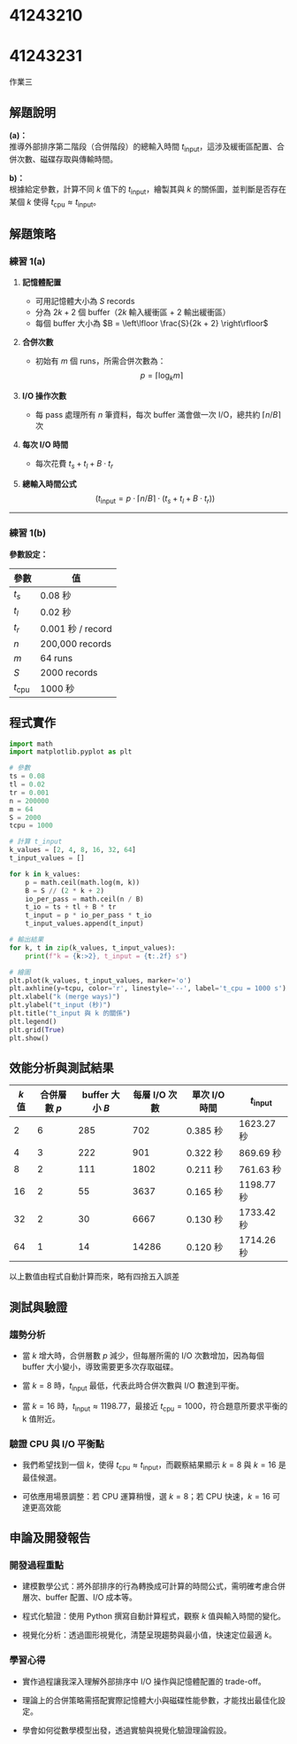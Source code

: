 # 41243210

# 41243231

作業三
## 解題說明
**(a)：**  
推導外部排序第二階段（合併階段）的總輸入時間 $t_{\text{input}}$，這涉及緩衝區配置、合併次數、磁碟存取與傳輸時間。

**b)：**  
根據給定參數，計算不同 $k$ 值下的 $t_{\text{input}}$，繪製其與 $k$ 的關係圖，並判斷是否存在某個 $k$ 使得 $t_{\text{cpu}} \approx t_{\text{input}}$。
## 解題策略
### 練習 1(a)

1. **記憶體配置**  
   - 可用記憶體大小為 $S$ records  
   - 分為 $2k + 2$ 個 buffer（$2k$ 輸入緩衝區 + 2 輸出緩衝區）  
   - 每個 buffer 大小為 $B = \left\lfloor \frac{S}{2k + 2} \right\rfloor$

2. **合併次數**  
   - 初始有 $m$ 個 runs，所需合併次數為：  
     $$
     p = \lceil \log_k m \rceil
     $$

3. **I/O 操作次數**  
   - 每 pass 處理所有 $n$ 筆資料，每次 buffer 滿會做一次 I/O，總共約 $\lceil n / B \rceil$ 次

4. **每次 I/O 時間**  
   - 每次花費 $t_s + t_l + B \cdot t_r$

5. **總輸入時間公式**  
   $$
   ( t_{\text{input}} = p \cdot \lceil n / B \rceil \cdot (t_s + t_l + B \cdot t_r) )
   $$

---

### 練習 1(b)

**參數設定：**

| 參數     | 值                |
|----------|-------------------|
| $t_s$    | 0.08 秒           |
| $t_l$    | 0.02 秒           |
| $t_r$    | 0.001 秒 / record |
| $n$      | 200,000 records   |
| $m$      | 64 runs           |
| $S$      | 2000 records      |
| $t_{\text{cpu}}$ | 1000 秒     |


## 程式實作

```python
import math
import matplotlib.pyplot as plt

# 參數
ts = 0.08
tl = 0.02
tr = 0.001
n = 200000
m = 64
S = 2000
tcpu = 1000

# 計算 t_input
k_values = [2, 4, 8, 16, 32, 64]
t_input_values = []

for k in k_values:
    p = math.ceil(math.log(m, k))
    B = S // (2 * k + 2)
    io_per_pass = math.ceil(n / B)
    t_io = ts + tl + B * tr
    t_input = p * io_per_pass * t_io
    t_input_values.append(t_input)

# 輸出結果
for k, t in zip(k_values, t_input_values):
    print(f"k = {k:>2}, t_input = {t:.2f} s")

# 繪圖
plt.plot(k_values, t_input_values, marker='o')
plt.axhline(y=tcpu, color='r', linestyle='--', label='t_cpu = 1000 s')
plt.xlabel("k (merge ways)")
plt.ylabel("t_input (秒)")
plt.title("t_input 與 k 的關係")
plt.legend()
plt.grid(True)
plt.show()
```

## 效能分析與測試結果

| $k$ 值 | 合併層數 $p$ | buffer 大小 $B$ | 每層 I/O 次數 | 單次 I/O 時間 | $t_{\text{input}}$ |
|--------|---------------|------------------|----------------|----------------|--------------------|
| 2      | 6             | 285              | 702            | 0.385 秒       | 1623.27 秒         |
| 4      | 3             | 222              | 901            | 0.322 秒       | 869.69 秒          |
| 8      | 2             | 111              | 1802           | 0.211 秒       | 761.63 秒          |
| 16     | 2             | 55               | 3637           | 0.165 秒       | 1198.77 秒         |
| 32     | 2             | 30               | 6667           | 0.130 秒       | 1733.42 秒         |
| 64     | 1             | 14               | 14286          | 0.120 秒       | 1714.26 秒         |

以上數值由程式自動計算而來，略有四捨五入誤差

## 測試與驗證

### 趨勢分析
* 當 $k$ 增大時，合併層數 $p$ 減少，但每層所需的 I/O 次數增加，因為每個 buffer 大小變小，導致需要更多次存取磁碟。

* 當 $k = 8$ 時，$t_{\text{input}}$ 最低，代表此時合併次數與 I/O 數達到平衡。

* 當 $k = 16$ 時，$t_{\text{input}} \approx 1198.77$，最接近 $t_{\text{cpu}} = 1000$，符合題意所要求平衡的 k 值附近。

### 驗證 CPU 與 I/O 平衡點
* 我們希望找到一個 $k$，使得 $t_{\text{cpu}} \approx t_{\text{input}}$，而觀察結果顯示 $k=8$ 與 $k=16$ 是最佳候選。

* 可依應用場景調整：若 CPU 運算稍慢，選 $k = 8$；若 CPU 快速，$k = 16$ 可達更高效能

## 申論及開發報告
### 開發過程重點
* 建模數學公式：將外部排序的行為轉換成可計算的時間公式，需明確考慮合併層次、buffer 配置、I/O 成本等。

* 程式化驗證：使用 Python 撰寫自動計算程式，觀察 $k$ 值與輸入時間的變化。

* 視覺化分析：透過圖形視覺化，清楚呈現趨勢與最小值，快速定位最適 $k$。

### 學習心得
* 實作過程讓我深入理解外部排序中 I/O 操作與記憶體配置的 trade-off。

* 理論上的合併策略需搭配實際記憶體大小與磁碟性能參數，才能找出最佳化設定。

* 學會如何從數學模型出發，透過實驗與視覺化驗證理論假設。




